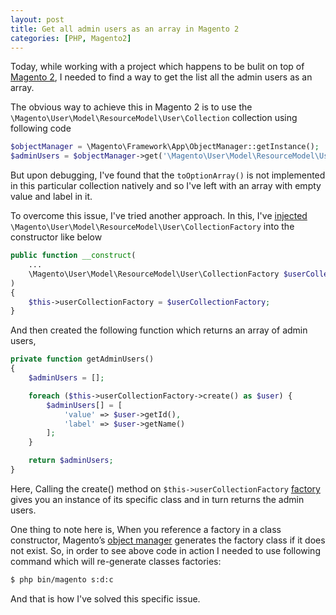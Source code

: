 ```yaml
---
layout: post
title: Get all admin users as an array in Magento 2
categories: [PHP, Magento2]
---
```


Today, while working with a project which happens to be bulit on top of [Magento 2](https://devdocs.magento.com/#/individual-contributors), I needed to find a way to get the list all the admin users as an array.

The obvious way to achieve this in Magento 2 is to use the `\Magento\User\Model\ResourceModel\User\Collection` collection using following code

```php
$objectManager = \Magento\Framework\App\ObjectManager::getInstance();
$adminUsers = $objectManager->get('\Magento\User\Model\ResourceModel\User\Collection')->toOptionArray();
```

But upon debugging, I've found that the `toOptionArray()` is not implemented in this particular collection natively and so I've left with an array with empty value and label in it.

To overcome this issue, I've tried another approach. In this, I've [injected](https://devdocs.magento.com/guides/v2.0/extension-dev-guide/depend-inj.html) `\Magento\User\Model\ResourceModel\User\CollectionFactory` into the constructor like below

```php
public function __construct(
    ...
    \Magento\User\Model\ResourceModel\User\CollectionFactory $userCollectionFactory
)
{
    $this->userCollectionFactory = $userCollectionFactory;
}
```

And then created the following function which returns an array of admin users,

```php
private function getAdminUsers()
{
    $adminUsers = [];

    foreach ($this->userCollectionFactory->create() as $user) {
        $adminUsers[] = [
            'value' => $user->getId(),
            'label' => $user->getName()
        ];
    }

    return $adminUsers;
}
```

Here, Calling the create() method on `$this->userCollectionFactory` [factory](https://devdocs.magento.com/guides/v2.0/extension-dev-guide/factories.html) gives you an instance of its specific class and in turn returns the admin users. 

One thing to note here is, When you reference a factory in a class constructor, Magento’s [object manager](https://devdocs.magento.com/guides/v2.0/extension-dev-guide/object-manager.html) generates the factory class if it does not exist. So, in order to see above code in action I needed to use following command which will re-generate classes factories:

```bash
$ php bin/magento s:d:c
``` 

And that is how I've solved this specific issue.
